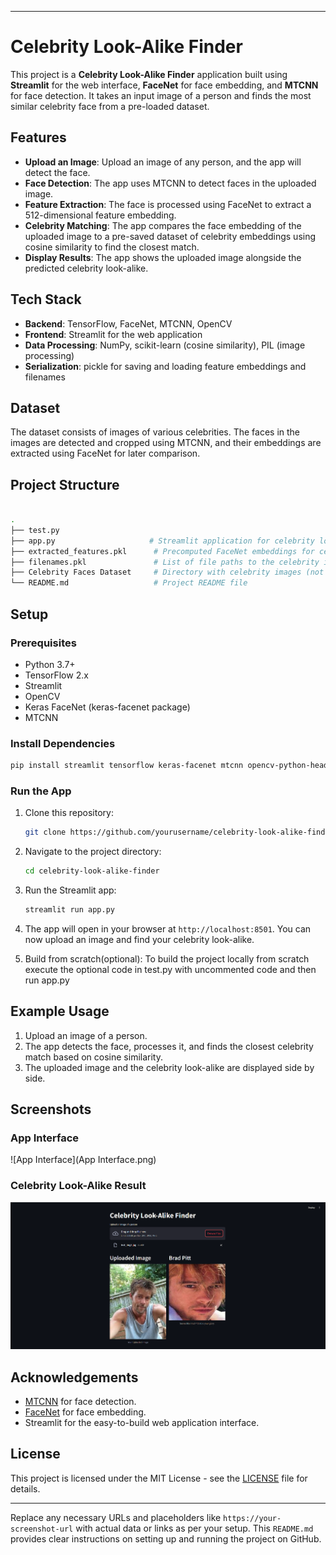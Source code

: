 
---

# Celebrity Look-Alike Finder

This project is a **Celebrity Look-Alike Finder** application built using **Streamlit** for the web interface, **FaceNet** for face embedding, and **MTCNN** for face detection. It takes an input image of a person and finds the most similar celebrity face from a pre-loaded dataset.

## Features

- **Upload an Image**: Upload an image of any person, and the app will detect the face.
- **Face Detection**: The app uses MTCNN to detect faces in the uploaded image.
- **Feature Extraction**: The face is processed using FaceNet to extract a 512-dimensional feature embedding.
- **Celebrity Matching**: The app compares the face embedding of the uploaded image to a pre-saved dataset of celebrity embeddings using cosine similarity to find the closest match.
- **Display Results**: The app shows the uploaded image alongside the predicted celebrity look-alike.

## Tech Stack

- **Backend**: TensorFlow, FaceNet, MTCNN, OpenCV
- **Frontend**: Streamlit for the web application
- **Data Processing**: NumPy, scikit-learn (cosine similarity), PIL (image processing)
- **Serialization**: pickle for saving and loading feature embeddings and filenames

## Dataset

The dataset consists of images of various celebrities. The faces in the images are detected and cropped using MTCNN, and their embeddings are extracted using FaceNet for later comparison.

## Project Structure

```bash

.
├── test.py      
├── app.py                     # Streamlit application for celebrity look-alike detection
├── extracted_features.pkl      # Precomputed FaceNet embeddings for celebrity images
├── filenames.pkl               # List of file paths to the celebrity images
├── Celebrity Faces Dataset     # Directory with celebrity images (not included in repo)
└── README.md                   # Project README file
```

## Setup

### Prerequisites

- Python 3.7+
- TensorFlow 2.x
- Streamlit
- OpenCV
- Keras FaceNet (keras-facenet package)
- MTCNN

### Install Dependencies

```bash
pip install streamlit tensorflow keras-facenet mtcnn opencv-python-headless scikit-learn
```

### Run the App

1. Clone this repository:
   ```bash
   git clone https://github.com/yourusername/celebrity-look-alike-finder.git
   ```
2. Navigate to the project directory:
   ```bash
   cd celebrity-look-alike-finder
   ```
3. Run the Streamlit app:
   ```bash
   streamlit run app.py
   ```

4. The app will open in your browser at `http://localhost:8501`. You can now upload an image and find your celebrity look-alike.

5. Build from scratch(optional): To build the project locally from scratch execute the optional code in test.py with uncommented code and then run app.py

## Example Usage

1. Upload an image of a person.
2. The app detects the face, processes it, and finds the closest celebrity match based on cosine similarity.
3. The uploaded image and the celebrity look-alike are displayed side by side.

## Screenshots

### App Interface

![App Interface](App Interface.png)

### Celebrity Look-Alike Result

![Look-Alike Result](Working.png)

## Acknowledgements

- [MTCNN](https://github.com/ipazc/mtcnn) for face detection.
- [FaceNet](https://keras.io/examples/vision/facenet/) for face embedding.
- Streamlit for the easy-to-build web application interface.

## License

This project is licensed under the MIT License - see the [LICENSE](LICENSE) file for details.

---

Replace any necessary URLs and placeholders like `https://your-screenshot-url` with actual data or links as per your setup. This `README.md` provides clear instructions on setting up and running the project on GitHub.
